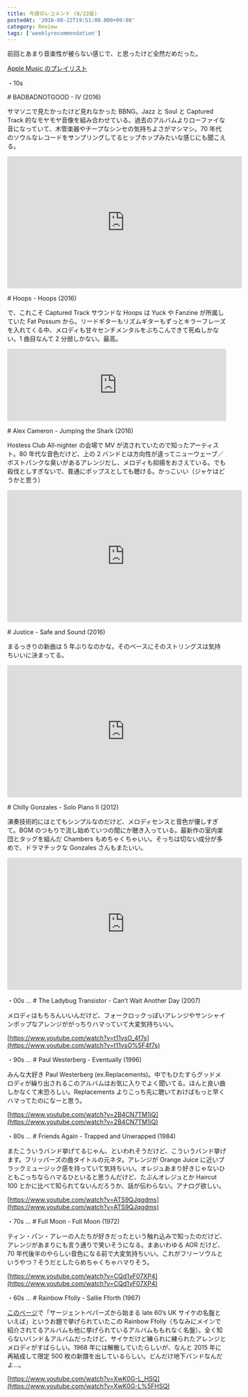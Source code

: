 ```yaml
---
title: 今週のレコメンド (8/22版)
postedAt: '2016-08-22T19:51:00.000+09:00'
category: Review
tags: ['weeklyrecommendation']
---
```


前回とあまり音楽性が被らない感じで、と思ったけど全然だめだった。

[Apple Music のプレイリスト](https://itunes.apple.com/jp/playlist/jin-zhounorekomendo-8-22ban/idpl.a03ef0e44d7e4768b7563f67000daa4c)

・10s

\# BADBADNOTGOOD - IV (2016)

サマソニで見たかったけど見れなかった BBNG。Jazz と Soul と Captured Track 的なモヤモヤ音像を組み合わせている。過去のアルバムよりローファイな音になっていて、木管楽器やチープなシンセの気持ちよさがマシマシ。70 年代のソウルなレコードをサンプリングしてるヒップホップみたいな感じにも聞こえる。

<iframe id="youtube_iframe" class="youtube" src="https://www.youtube.com/embed/Cs4qZ9SBubc?feature=oembed&amp;enablejsapi=1&amp;origin=https://safe.txmblr.com&amp;wmode=opaque" allowfullscreen="" width="540" height="304" frameborder="0"></iframe>

\# Hoops - Hoops (2016)

で、これこそ Captured Track サウンドな Hoops は Yuck や Fanzine が所属していた Fat Possum から。リードギターもリズムギターもずっとキラーフレーズを入れてくる中、メロディも甘々センチメンタルをぶちこんできて死ぬしかない。1 曲目なんて 2 分弱しかない。最高。

<iframe src="https://w.soundcloud.com/player/?url=https%3A//api.soundcloud.com/tracks/270949711&amp;color=ff5500&amp;auto_play=false&amp;hide_related=false&amp;show_comments=true&amp;show_user=true&amp;show_reposts=false" width="100%" height="166" frameborder="no"></iframe>

\# Alex Cameron - Jumping the Shark (2016)

Hostess Club All-nighter の会場で MV が流されていたので知ったアーティスト。80 年代な音色だけど、上の 2 バンドとは方向性が違ってニューウェーブ／ポストパンクな臭いがあるアレンジだし、メロディも抑揚をおさえている。でも殺伐としすぎないで、普通にポップスとしても聴ける。かっこいい（ジャケはどうかと思う）

<iframe class="youtube" src="https://www.youtube.com/embed/dHBCMLrW-l4?feature=oembed&amp;enablejsapi=1&amp;origin=https://safe.txmblr.com&amp;wmode=opaque" allowfullscreen="" width="540" height="304" frameborder="0"></iframe>

\# Justice - Safe and Sound (2016)

まるっきりの新曲は 5 年ぶりなのかな。そのベースにそのストリングスは気持ちいいに決まってる。

<iframe class="youtube" src="https://www.youtube.com/embed/uXj8FM7lTrw?feature=oembed&amp;enablejsapi=1&amp;origin=https://safe.txmblr.com&amp;wmode=opaque" allowfullscreen="" width="540" height="304" frameborder="0"></iframe>

\# Chilly Gonzales - Solo Piano II (2012)

演奏技術的にはとてもシンプルなのだけど、メロディセンスと音色が優しすぎて。BGM のつもりで流し始めていつの間にか聴き入っている。最新作の室内楽団とタッグを組んだ Chambers もめちゃくちゃいい。そっちは切ない成分が多めで、ドラマチックな Gonzales さんもまたいい。

<iframe class="youtube" src="https://www.youtube.com/embed/jOdY09hSiWM?feature=oembed&amp;enablejsapi=1&amp;origin=https://safe.txmblr.com&amp;wmode=opaque" allowfullscreen="" width="540" height="304" frameborder="0"></iframe>

・00s … # The Ladybug Transistor - Can’t Wait Another Day (2007)

メロディはもちろんいいんだけど、フォークロックっぽいアレンジやサンシャインポップなアレンジががっちりハマっていて大変気持ちいい。

[https://www.youtube.com/watch?v=t11vsO_4f7s](https://www.youtube.com/watch?v=t11vsO%5F4f7s)

・90s … # Paul Westerberg - Eventually (1996)

みんな大好き Paul Westerberg (ex.Replacements)。中でもひたすらグッドメロディが繰り出されるこのアルバムはお気に入りでよく聞いてる。ほんと良い曲しかなくて末恐ろしい。Replacements よりこっち先に聴いておけばもっと早くハマってたのになーと思う。

[https://www.youtube.com/watch?v=2B4CN7TM1iQ](https://www.youtube.com/watch?v=2B4CN7TM1iQ)

・80s … # Friends Again - Trapped and Unwrapped (1984)

またこういうバンド挙げてるじゃん、といわれそうだけど、こういうバンド挙げます。フリッパーズの曲タイトルの元ネタ。アレンジが Orange Juice に近いブラックミュージック感を持っていて気持ちいい。オレジュあまり好きじゃないひともこっちならハマるひといると思うんだけど、たぶんオレジュとか Haircut 100 とかに比べて知られてないんだろうか、話が伝わらない。アナログ欲しい。

[https://www.youtube.com/watch?v=ATS9QJqgdms](https://www.youtube.com/watch?v=ATS9QJqgdms)

・70s … # Full Moon - Full Moon (1972)

ティン・パン・アレーの人たちが好きだったという触れ込みで知ったのだけど、アレンジがあまりにも言う通りで笑いそうになる。まあいわゆる AOR だけど、70 年代後半のやらしい音色になる前で大変気持ちいい。これがフリーソウルというやつ？そうだとしたらめちゃくちゃハマりそう。

[https://www.youtube.com/watch?v=CQd1vF07XP4](https://www.youtube.com/watch?v=CQd1vF07XP4)

・60s … # Rainbow Ffolly - Sallie Fforth (1967)

[このページ](http://startripmusic.com/2016/08/20/sumner/)で「サージェントペパーズから始まる late 60’s UK サイケの名盤といえば」というお題で挙げられていたこの Rainbow Ffolly（ちなみにメインで紹介されてるアルバムも他に挙げられているアルバムももれなく名盤）。全く知らないバンド＆アルバムだったけど、サイケだけど練られに練られたアレンジとメロディがすばらしい。1968 年には解散していたらしいが、なんと 2015 年に再結成して限定 500 枚の新譜を出しているらしい。どんだけ地下バンドなんだよ…。

[https://www.youtube.com/watch?v=XwK0G-L_HSQ](https://www.youtube.com/watch?v=XwK0G-L%5FHSQ)
